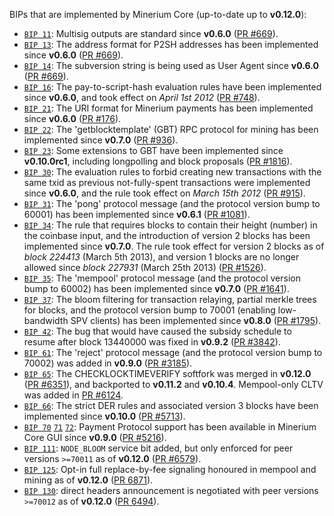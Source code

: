 BIPs that are implemented by Minerium Core (up-to-date up to **v0.12.0**):

* [`BIP 11`](https://github.com/minerium/bips/blob/master/bip-0011.mediawiki): Multisig outputs are standard since **v0.6.0** ([PR #669](https://github.com/minerium/minerium/pull/669)).
* [`BIP 13`](https://github.com/minerium/bips/blob/master/bip-0013.mediawiki): The address format for P2SH addresses has been implemented since **v0.6.0** ([PR #669](https://github.com/minerium/minerium/pull/669)).
* [`BIP 14`](https://github.com/minerium/bips/blob/master/bip-0014.mediawiki): The subversion string is being used as User Agent since **v0.6.0** ([PR #669](https://github.com/minerium/minerium/pull/669)).
* [`BIP 16`](https://github.com/minerium/bips/blob/master/bip-0016.mediawiki): The pay-to-script-hash evaluation rules have been implemented since **v0.6.0**, and took effect on *April 1st 2012* ([PR #748](https://github.com/minerium/minerium/pull/748)).
* [`BIP 21`](https://github.com/minerium/bips/blob/master/bip-0021.mediawiki): The URI format for Minerium payments has been implemented since **v0.6.0** ([PR #176](https://github.com/minerium/minerium/pull/176)).
* [`BIP 22`](https://github.com/minerium/bips/blob/master/bip-0022.mediawiki): The 'getblocktemplate' (GBT) RPC protocol for mining has been implemented since **v0.7.0** ([PR #936](https://github.com/minerium/minerium/pull/936)).
* [`BIP 23`](https://github.com/minerium/bips/blob/master/bip-0023.mediawiki): Some extensions to GBT have been implemented since **v0.10.0rc1**, including longpolling and block proposals ([PR #1816](https://github.com/minerium/minerium/pull/1816)).
* [`BIP 30`](https://github.com/minerium/bips/blob/master/bip-0030.mediawiki): The evaluation rules to forbid creating new transactions with the same txid as previous not-fully-spent transactions were implemented since **v0.6.0**, and the rule took effect on *March 15th 2012* ([PR #915](https://github.com/minerium/minerium/pull/915)).
* [`BIP 31`](https://github.com/minerium/bips/blob/master/bip-0031.mediawiki): The 'pong' protocol message (and the protocol version bump to 60001) has been implemented since **v0.6.1** ([PR #1081](https://github.com/minerium/minerium/pull/1081)).
* [`BIP 34`](https://github.com/minerium/bips/blob/master/bip-0034.mediawiki): The rule that requires blocks to contain their height (number) in the coinbase input, and the introduction of version 2 blocks has been implemented since **v0.7.0**. The rule took effect for version 2 blocks as of *block 224413* (March 5th 2013), and version 1 blocks are no longer allowed since *block 227931* (March 25th 2013) ([PR #1526](https://github.com/minerium/minerium/pull/1526)).
* [`BIP 35`](https://github.com/minerium/bips/blob/master/bip-0035.mediawiki): The 'mempool' protocol message (and the protocol version bump to 60002) has been implemented since **v0.7.0** ([PR #1641](https://github.com/minerium/minerium/pull/1641)).
* [`BIP 37`](https://github.com/minerium/bips/blob/master/bip-0037.mediawiki): The bloom filtering for transaction relaying, partial merkle trees for blocks, and the protocol version bump to 70001 (enabling low-bandwidth SPV clients) has been implemented since **v0.8.0** ([PR #1795](https://github.com/minerium/minerium/pull/1795)).
* [`BIP 42`](https://github.com/minerium/bips/blob/master/bip-0042.mediawiki): The bug that would have caused the subsidy schedule to resume after block 13440000 was fixed in **v0.9.2** ([PR #3842](https://github.com/minerium/minerium/pull/3842)).
* [`BIP 61`](https://github.com/minerium/bips/blob/master/bip-0061.mediawiki): The 'reject' protocol message (and the protocol version bump to 70002) was added in **v0.9.0** ([PR #3185](https://github.com/minerium/minerium/pull/3185)).
* [`BIP 65`](https://github.com/minerium/bips/blob/master/bip-0065.mediawiki): The CHECKLOCKTIMEVERIFY softfork was merged in **v0.12.0** ([PR #6351](https://github.com/minerium/minerium/pull/6351)), and backported to **v0.11.2** and **v0.10.4**. Mempool-only CLTV was added in [PR #6124](https://github.com/minerium/minerium/pull/6124).
* [`BIP 66`](https://github.com/minerium/bips/blob/master/bip-0066.mediawiki): The strict DER rules and associated version 3 blocks have been implemented since **v0.10.0** ([PR #5713](https://github.com/minerium/minerium/pull/5713)).
* [`BIP 70`](https://github.com/minerium/bips/blob/master/bip-0070.mediawiki) [`71`](https://github.com/minerium/bips/blob/master/bip-0071.mediawiki) [`72`](https://github.com/minerium/bips/blob/master/bip-0072.mediawiki): Payment Protocol support has been available in Minerium Core GUI since **v0.9.0** ([PR #5216](https://github.com/minerium/minerium/pull/5216)).
* [`BIP 111`](https://github.com/minerium/bips/blob/master/bip-0111.mediawiki): `NODE_BLOOM` service bit added, but only enforced for peer versions `>=70011` as of **v0.12.0** ([PR #6579](https://github.com/minerium/minerium/pull/6579)).
* [`BIP 125`](https://github.com/minerium/bips/blob/master/bip-0125.mediawiki): Opt-in full replace-by-fee signaling honoured in mempool and mining as of **v0.12.0** ([PR 6871](https://github.com/minerium/minerium/pull/6871)).
* [`BIP 130`](https://github.com/minerium/bips/blob/master/bip-0130.mediawiki): direct headers announcement is negotiated with peer versions `>=70012` as of **v0.12.0** ([PR 6494](https://github.com/minerium/minerium/pull/6494)).

